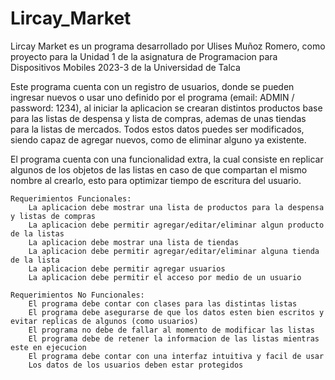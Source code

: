 # Lircay_Market
Lircay Market es un programa desarrollado por Ulises Muñoz Romero, como proyecto para la Unidad 1 de la asignatura
de Programacion para Dispositivos Mobiles 2023-3 de la Universidad de Talca

Este programa cuenta con un registro de usuarios, donde se pueden ingresar nuevos o usar uno definido por el programa
(email: ADMIN / password: 1234), al iniciar la aplicacion se crearan distintos productos base para las listas de despensa
y lista de compras, ademas de unas tiendas para la listas de mercados. Todos estos datos puedes ser modificados, siendo
capaz de agregar nuevos, como de eliminar alguno ya existente.

El programa cuenta con una funcionalidad extra, la cual consiste en replicar algunos de los objetos de las listas en
caso de que compartan el mismo nombre al crearlo, esto para optimizar tiempo de escritura del usuario.

    Requerimientos Funcionales:
        La aplicacion debe mostrar una lista de productos para la despensa y listas de compras
        La aplicacion debe permitir agregar/editar/eliminar algun producto de la listas
        La aplicacion debe mostrar una lista de tiendas
        La aplicacion debe permitir agregar/editar/eliminar alguna tienda de la lista
        La aplicacion debe permitir agregar usuarios
        La aplicacion debe permitir el acceso por medio de un usuario

    Requerimientos No Funcionales:
        El programa debe contar con clases para las distintas listas
        El programa debe asegurarse de que los datos esten bien escritos y evitar replicas de algunos (como usuarios)
        El programa no debe de fallar al momento de modificar las listas
        El programa debe de retener la informacion de las listas mientras este en ejecucion
        El programa debe contar con una interfaz intuitiva y facil de usar
        Los datos de los usuarios deben estar protegidos
